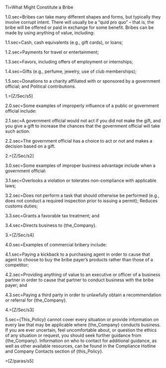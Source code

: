 Ti=What Might Constitute a Bribe

1.0.sec=Bribes can take many different shapes and forms, but typically they involve corrupt intent.  There will usually be a “quid pro quo” – that is, the bribe will be offered or paid in exchange for some benefit.  Bribes can be made by using anything of value, including:

1.1.sec=Cash, cash equivalents (e.g., gift cards), or loans;

1.2.sec=Payments for travel or entertainment;

1.3.sec=Favors, including offers of employment or internships;

1.4.sec=Gifts (e.g., perfume, jewelry, use of club memberships);

1.5.sec=Donations to a charity affiliated with or sponsored by a government official; and Political contributions.

1.=[Z/Sec/s5]

2.0.sec=Some examples of improperly influence of a public or government official include:

2.1.sec=A government official would not act if you did not make the gift, and you give a gift to increase the chances that the government official will take such action.

2.2.sec=The government official has a choice to act or not and makes a decision based on a gift.

2.=[Z/Sec/s2]

3.0.sec=Some examples of improper business advantage include when a government official:

3.1.sec=Overlooks a violation or tolerates non-compliance with applicable laws;

3.2.sec=Does not perform a task that should otherwise be performed (e.g., does not conduct a required inspection prior to issuing a permit);
Reduces customs duties;

3.3.sec=Grants a favorable tax treatment; and

3.4.sec=Directs business to {the_Company}.

3.=[Z/Sec/s4]

4.0.sec=Examples of commercial bribery include:

4.1.sec=Paying a kickback to a purchasing agent in order to cause that agent to choose to buy the bribe payer’s products rather than those of a competitor;

4.2.sec=Providing anything of value to an executive or officer of a business partner in order to cause that partner to conduct business with the bribe payer; and

4.3.sec=Paying a third party in order to unlawfully obtain a recommendation or referral for {the_Company}.

4.=[Z/Sec/s3]

5.sec={This_Policy} cannot cover every situation or provide information on every law that may be applicable where {the_Company} conducts business.  If you are ever uncertain, feel uncomfortable about, or question the ethics of any situation or request, you should seek further guidance from {the_Company}.  Information on who to contact for additional guidance, as well as other available resources, can be found in the Compliance Hotline and Company Contacts section of {this_Policy}.

=[Z/paras/s5]
